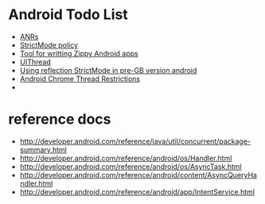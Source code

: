 Android Todo List
======================
+ [ANRs](http://developer.android.com/guide/practices/design/responsiveness.html)
+ [StrictMode policy](http://developer.android.com/reference/android/os/StrictMode.ThreadPolicy.html)
+ [Tool for writting Zippy Android apps](https://code.google.com/p/zippy-android/downloads/list)
+ [UIThread](http://developer.android.com/guide/topics/fundamentals.html#procthread)
+ [Using reflection StrictMode in pre-GB version android](http://android-developers.blogspot.com/2010/07/how-to-have-your-cupcake-and-eat-it-too.html)
+ [Android Chrome Thread Restrictions](http://neugierig.org/software/chromium/notes/2010/11/thread-restrictions.html)
+


# reference docs
+ http://developer.android.com/reference/java/util/concurrent/package-summary.html
+ http://developer.android.com/reference/android/os/Handler.html
+ http://developer.android.com/reference/android/os/AsyncTask.html
+ http://developer.android.com/reference/android/content/AsyncQueryHandler.html
+ http://developer.android.com/reference/android/app/IntentService.html